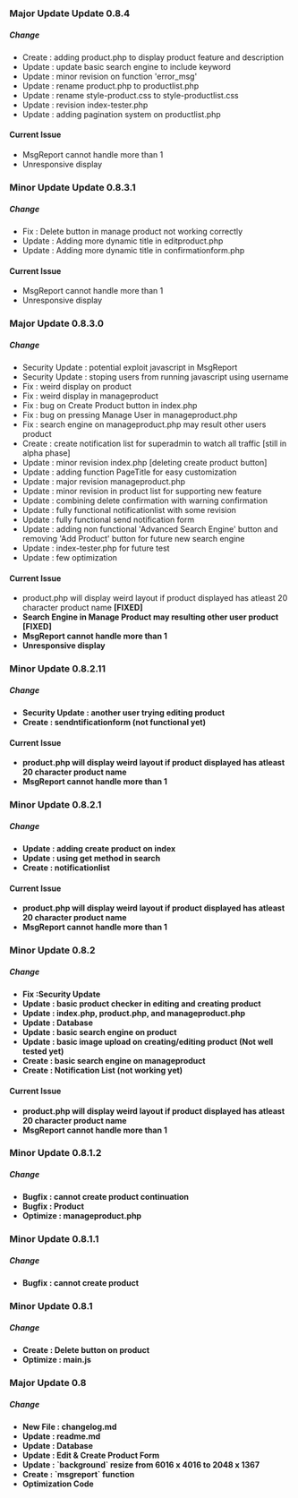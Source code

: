 ### Major Update Update 0.8.4

##### Change

<ul>
    <li>Create : adding product.php to display product feature and description</li>
    <li>Update : update basic search engine to include keyword</li>
    <li>Update : minor revision on function 'error_msg'</li>
    <li>Update : rename product.php to productlist.php</li>
    <li>Update : rename style-product.css to style-productlist.css</li>
    <li>Update : revision index-tester.php</li>
    <li>Update : adding pagination system on productlist.php</li>
</ul>

#### Current Issue

<ul>
    <li>MsgReport cannot handle more than 1</li>
    <li>Unresponsive display</li>
</ul>



### Minor Update Update 0.8.3.1

##### Change

<ul>
    <li>Fix : Delete button in manage product not working correctly</li>
    <li>Update : Adding more dynamic title in editproduct.php</li>
    <li>Update : Adding more dynamic title in confirmationform.php</li>
</ul>

#### Current Issue

<ul>
    <li>MsgReport cannot handle more than 1</li>
    <li>Unresponsive display</li>
</ul>

### Major Update 0.8.3.0

##### Change

<ul>
    <li>Security Update : potential exploit javascript in MsgReport</li>
    <li>Security Update : stoping users from running javascript using username</li>
    <li>Fix : weird display on product</li>
    <li>Fix : weird display in manageproduct</li>
    <li>Fix : bug on Create Product button in index.php</li>
    <li>Fix : bug on pressing Manage User in manageproduct.php</li>
    <li>Fix : search engine on manageproduct.php may result other users product</li>
    <li>Create : create notification list for superadmin  to watch all traffic [still in alpha phase]</li>
    <li>Update : minor revision index.php [deleting create product button]</li>
    <li>Update : adding function PageTitle for easy customization</li>
    <li>Update : major revision manageproduct.php</li>
    <li>Update : minor revision in product list for supporting new feature</li>
    <li>Update : combining delete confirmation with warning confirmation</li>
    <li>Update : fully functional notificationlist with some revision</li>
    <li>Update : fully functional send notification form</li>
    <li>Update : adding non functional 'Advanced Search Engine' button and removing 'Add Product' button for future new search engine</li>
    <li>Update : index-tester.php for future test</li>
    <li>Update : few optimization</li>
</ul>

#### Current Issue

<ul>
    <li>product.php will display weird layout if product displayed has atleast 20 character product name <b>[FIXED]<b></li>
    <li>Search Engine in Manage Product may resulting other user product <b>[FIXED]</b></li>
    <li>MsgReport cannot handle more than 1</li>
    <li>Unresponsive display</li>
</ul>

### Minor Update 0.8.2.11

##### Change

<ul>
    <li>Security Update : another user trying editing product</li>
    <li>Create : sendntificationform (not functional yet)</li>
</ul>

#### Current Issue

<ul>
    <li>product.php will display weird layout if product displayed has atleast 20 character product name</li>
    <li>MsgReport cannot handle more than 1</li>
</ul>

### Minor Update 0.8.2.1

##### Change

<ul>
    <li>Update : adding create product on index</li>
    <li>Update : using get method in search</li>
    <li>Create : notificationlist</li>
</ul>

#### Current Issue

<ul>
    <li>product.php will display weird layout if product displayed has atleast 20 character product name</li>
    <li>MsgReport cannot handle more than 1</li>
</ul>

### Minor Update 0.8.2

##### Change

<ul>
    <li>Fix :Security Update</li>
    <li>Update : basic product checker in editing and creating product</li>
    <li>Update : index.php, product.php, and manageproduct.php</li>
    <li>Update : Database</li>
    <li>Update : basic search engine on product</li>
    <li>Update : basic image upload on creating/editing product (Not well tested yet)</li>
    <li>Create : basic search engine on manageproduct</li>
    <li>Create : Notification List (not working yet)</li>
</ul>

#### Current Issue

<ul>
    <li>product.php will display weird layout if product displayed has atleast 20 character product name</li>
    <li>MsgReport cannot handle more than 1</li>
</ul>

### Minor Update 0.8.1.2

##### Change

<ul>
    <li>Bugfix : cannot create product continuation</li>
    <li>Bugfix : Product</li>
    <li>Optimize : manageproduct.php</li>
</ul>

### Minor Update 0.8.1.1

##### Change

<ul>
    <li>Bugfix : cannot create product</li>
</ul>

### Minor Update 0.8.1

##### Change

<ul>
    <li>Create : Delete button on product</li>
    <li>Optimize : main.js</li>
</ul>

### Major Update 0.8

##### Change

<ul>
    <li>New File : changelog.md</li>
    <li>Update : readme.md</li>
    <li>Update : Database</li>
    <li>Update : Edit & Create Product Form</li>
    <li>Update : `background` resize from 6016 x 4016 to 2048 x 1367</li>
    <li>Create : `msgreport` function</li>
    <li>Optimization Code</li>
</ul>